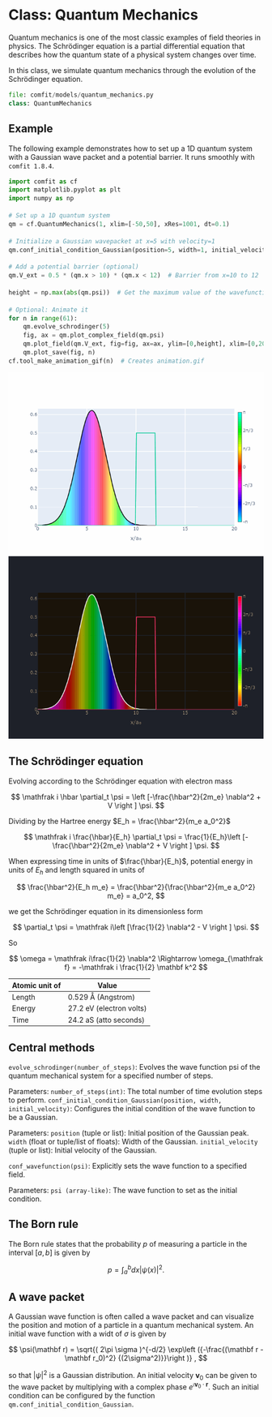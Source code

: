 # Class: Quantum Mechanics

Quantum mechanics is one of the most classic examples of field theories in physics.
The Schrödinger equation is a partial differential equation that describes how the quantum state of a physical system changes over time.

In this class, we simulate quantum mechanics through the evolution of the Schrödinger equation.

```python
file: comfit/models/quantum_mechanics.py 
class: QuantumMechanics
```

## Example

The following example demonstrates how to set up a 1D quantum system with a Gaussian wave packet and a potential barrier.
It runs smoothly with `comfit 1.8.4`.

```python
import comfit as cf
import matplotlib.pyplot as plt
import numpy as np

# Set up a 1D quantum system
qm = cf.QuantumMechanics(1, xlim=[-50,50], xRes=1001, dt=0.1)

# Initialize a Gaussian wavepacket at x=5 with velocity=1
qm.conf_initial_condition_Gaussian(position=5, width=1, initial_velocity=1)

# Add a potential barrier (optional)
qm.V_ext = 0.5 * (qm.x > 10) * (qm.x < 12)  # Barrier from x=10 to 12

height = np.max(abs(qm.psi))  # Get the maximum value of the wavefunction

# Optional: Animate it
for n in range(61):
    qm.evolve_schrodinger(5)
    fig, ax = qm.plot_complex_field(qm.psi)
    qm.plot_field(qm.V_ext, fig=fig, ax=ax, ylim=[0,height], xlim=[0,20])
    qm.plot_save(fig, n)
cf.tool_make_animation_gif(n)  # Creates animation.gif
```

![Quantum Mechanics](../img/quantum_mechanics_barrier_reflection.gif#only-light)
![Quantum Mechanics](../img/quantum_mechanics_barrier_reflection-colorinverted.gif#only-dark)

## The Schrödinger equation

Evolving according to the Schrödinger equation with electron mass

$$
\mathfrak i \hbar \partial_t \psi = \left [-\frac{\hbar^2}{2m_e} \nabla^2 + V \right ] \psi.
$$

Dividing by the Hartree energy $E_h = \frac{\hbar^2}{m_e a_0^2}$

$$
\mathfrak i \frac{\hbar}{E_h} \partial_t \psi = \frac{1}{E_h}\left [-\frac{\hbar^2}{2m_e} \nabla^2 + V \right ] \psi.
$$

When expressing time in units of $\frac{\hbar}{E_h}$, potential energy in units of $E_h$ and length squared in units of 

$$
\frac{\hbar^2}{E_h m_e} = \frac{\hbar^2}{\frac{\hbar^2}{m_e a_0^2} m_e} = a_0^2,
$$

we get the Schrödinger equation in its dimensionless form

$$
 \partial_t \psi = \mathfrak i\left [\frac{1}{2} \nabla^2 - V \right ] \psi.
$$

So 

$$
\omega = \mathfrak i\frac{1}{2} \nabla^2
\Rightarrow \omega_{\mathfrak f} = -\mathfrak i \frac{1}{2} \mathbf k^2
$$

| Atomic unit of | Value               |
|----------------|---------------------|
| Length         | 0.529 Å (Angstrom)  |
| Energy         | 27.2 eV (electron volts)  |
| Time           | 24.2 aS (atto seconds)    |


## Central methods

`evolve_schrodinger(number_of_steps)`: Evolves the wave function psi of the quantum mechanical system for a specified number of steps.

Parameters:
`number_of_steps(int)`: The total number of time evolution steps to perform.
`conf_initial_condition_Gaussian(position, width, initial_velocity)`: Configures the initial condition of the wave function to be a Gaussian.

Parameters:
`position` (tuple or list): Initial position of the Gaussian peak.
`width` (float or tuple/list of floats): Width of the Gaussian.
`initial_velocity` (tuple or list): Initial velocity of the Gaussian.

`conf_wavefunction(psi)`: Explicitly sets the wave function to a specified field.

Parameters:
`psi (array-like)`: The wave function to set as the initial condition.


## The Born rule

The Born rule states that the probability $p$ of measuring a particle in the interval $[a,b]$ is given by 

$$
p = \int_a^b dx |\psi(x)|^2.
$$



## A wave packet

A Gaussian wave function is often called a wave packet and can visualize the position and motion of a particle in a quantum mechanical system.
An initial wave function with a widt of $\sigma$ is given by

$$
\psi(\mathbf r) = \sqrt{( 2\pi \sigma )^{-d/2} \exp\left ({-\frac{(\mathbf r - \mathbf r_0)^2} {(2\sigma^2)}}\right )} ,
$$

so that $|\psi|^2$ is a Gaussian distribution.
An initial velocity $\mathbf v_0$ can be given to the wave packet by multiplying with a complex phase $e^{\mathfrak i \mathbf v_0 \cdot \mathbf r}$.
Such an initial condition can be configured by the function `qm.conf_initial_condition_Gaussian`.